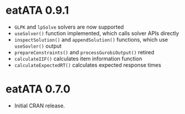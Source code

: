 # eatATA 0.9.1

* `GLPK` and `lpSolve` solvers are now supported
* `useSolver()` function implemented, which calls solver APIs directly
* `inspectSolution()` and `appendSolution()` functions, which use `useSovler()` output
* `prepareConstraints()` and `processGurobiOutput()` retired
* `calculateIIF()` calculates item information function
* `calculateExpectedRT()` calculates expected response times

# eatATA 0.7.0

* Initial CRAN release.
